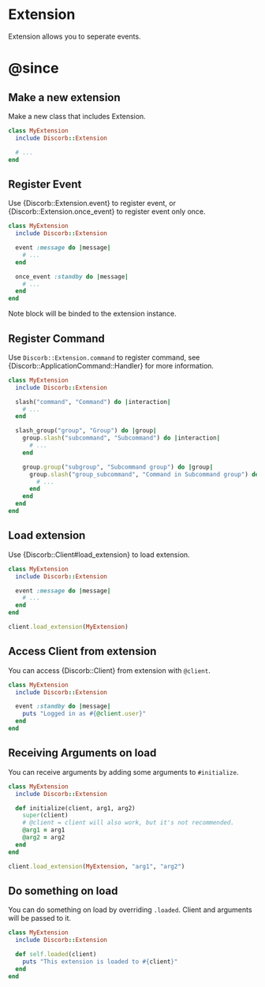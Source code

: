 <!--
# @title Extension
-->

# Extension

Extension allows you to seperate events.

# @since 

## Make a new extension

Make a new class that includes Extension.

```ruby
class MyExtension
  include Discorb::Extension

  # ...
end
```

## Register Event

Use {Discorb::Extension.event} to register event, or {Discorb::Extension.once_event} to register event only once.

```ruby
class MyExtension
  include Discorb::Extension

  event :message do |message|
    # ...
  end

  once_event :standby do |message|
    # ...
  end
end
```

Note block will be binded to the extension instance.

## Register Command

Use `Discorb::Extension.command` to register command, see {Discorb::ApplicationCommand::Handler} for more information.

```ruby
class MyExtension
  include Discorb::Extension

  slash("command", "Command") do |interaction|
    # ...
  end

  slash_group("group", "Group") do |group|
    group.slash("subcommand", "Subcommand") do |interaction|
      # ...
    end

    group.group("subgroup", "Subcommand group") do |group|
      group.slash("group_subcommand", "Command in Subcommand group") do |interaction|
        # ...
      end
    end
  end
end
```


## Load extension

Use {Discorb::Client#load_extension} to load extension.

```ruby
class MyExtension
  include Discorb::Extension

  event :message do |message|
    # ...
  end
end

client.load_extension(MyExtension)
```

## Access Client from extension

You can access {Discorb::Client} from extension with `@client`.

```ruby
class MyExtension
  include Discorb::Extension

  event :standby do |message|
    puts "Logged in as #{@client.user}"
  end
end
```

## Receiving Arguments on load

You can receive arguments by adding some arguments to `#initialize`.

```ruby
class MyExtension
  include Discorb::Extension

  def initialize(client, arg1, arg2)
    super(client)
    # @client = client will also work, but it's not recommended.
    @arg1 = arg1
    @arg2 = arg2
  end
end

client.load_extension(MyExtension, "arg1", "arg2")

```

## Do something on load

You can do something on load by overriding `.loaded`. Client and arguments will be passed to it.

```ruby
class MyExtension
  include Discorb::Extension

  def self.loaded(client)
    puts "This extension is loaded to #{client}"
  end
end
```